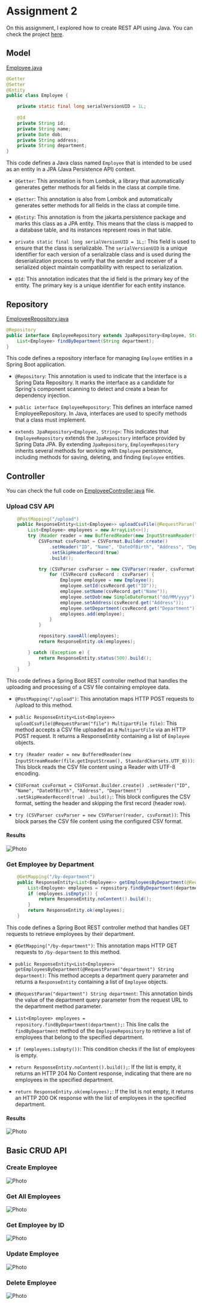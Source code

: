# Assignment 2
On this assignment, I explored how to create REST API using Java. You can check the project [here](employee-crud/src/main/java/com/findo/employee_crud/EmployeeCrudApplication.java).

## Model
[Employee.java](employee-crud/src/main/java/com/findo/employee_crud/model/Employee.java)
```java
@Getter
@Setter
@Entity
public class Employee {

    private static final long serialVersionUID = 1L;
    
    @Id
    private String id;
    private String name;
    private Date dob;
    private String address;
    private String department;
}
```
This code defines a Java class named `Employee` that is intended to be used as an entity in a JPA (Java Persistence API) context.

- `@Getter`: This annotation is from Lombok, a library that automatically generates getter methods for all fields in the class at compile time.

- `@Setter`: This annotation is also from Lombok and automatically generates setter methods for all fields in the class at compile time.

- `@Entity`: This annotation is from the jakarta.persistence package and marks this class as a JPA entity. This means that the class is mapped to a database table, and its instances represent rows in that table.

- `private static final long serialVersionUID = 1L;`: This field is used to ensure that the class is serializable. The `serialVersionUID` is a unique identifier for each version of a serializable class and is used during the deserialization process to verify that the sender and receiver of a serialized object maintain compatibility with respect to serialization.

- `@Id`: This annotation indicates that the id field is the primary key of the entity. The primary key is a unique identifier for each entity instance.


## Repository
[EmployeeRepository.java](employee-crud/src/main/java/com/findo/employee_crud/repository/EmployeeRepository.java)
```java
@Repository
public interface EmployeeRepository extends JpaRepository<Employee, String> {
    List<Employee> findByDepartment(String department);
}
```
This code defines a repository interface for managing `Employee` entities in a Spring Boot application.

- `@Repository`: This annotation is used to indicate that the interface is a Spring Data Repository. It marks the interface as a candidate for Spring's component scanning to detect and create a bean for dependency injection.

- `public interface EmployeeRepository`: This defines an interface named EmployeeRepository. In Java, interfaces are used to specify methods that a class must implement.

- `extends JpaRepository<Employee, String>`: This indicates that `EmployeeRepository` extends the `JpaRepository` interface provided by Spring Data JPA. By extending `JpaRepository`, `EmployeeRepository` inherits several methods for working with `Employee` persistence, including methods for saving, deleting, and finding `Employee` entities.

## Controller
You can check the full code on [EmployeeController.java](employee-crud/src/main/java/com/findo/employee_crud/controller/EmployeeController.java) file.

### Upload CSV API
```java
    @PostMapping("/upload")
    public ResponseEntity<List<Employee>> uploadCsvFile(@RequestParam("file") MultipartFile file) {
        List<Employee> employees = new ArrayList<>();
        try (Reader reader = new BufferedReader(new InputStreamReader(file.getInputStream(), StandardCharsets.UTF_8))) {
            CSVFormat csvFormat = CSVFormat.Builder.create()
                .setHeader("ID", "Name", "DateOfBirth", "Address", "Department")
                .setSkipHeaderRecord(true)
                .build();

            try (CSVParser csvParser = new CSVParser(reader, csvFormat)) {
                for (CSVRecord csvRecord : csvParser) {
                    Employee employee = new Employee();
                    employee.setId(csvRecord.get("ID"));
                    employee.setName(csvRecord.get("Name"));
                    employee.setDob(new SimpleDateFormat("dd/MM/yyyy").parse(csvRecord.get("DateOfBirth")));
                    employee.setAddress(csvRecord.get("Address"));
                    employee.setDepartment(csvRecord.get("Department"));
                    employees.add(employee);
                }
            }

            repository.saveAll(employees);
            return ResponseEntity.ok(employees);

        } catch (Exception e) {
            return ResponseEntity.status(500).build();
        }
    }
```
This code defines a Spring Boot REST controller method that handles the uploading and processing of a CSV file containing employee data.

- `@PostMapping("/upload")`: This annotation maps HTTP POST requests to /upload to this method.

- `public ResponseEntity<List<Employee>> uploadCsvFile(@RequestParam("file") MultipartFile file)`: This method accepts a CSV file uploaded as a `MultipartFile` via an HTTP POST request. It returns a ResponseEntity containing a list of `Employee` objects.

- `try (Reader reader = new BufferedReader(new InputStreamReader(file.getInputStream(), StandardCharsets.UTF_8)))`: This block reads the CSV file content using a Reader with UTF-8 encoding.

- `CSVFormat csvFormat = CSVFormat.Builder.create() .setHeader("ID", "Name", "DateOfBirth", "Address", "Department") .setSkipHeaderRecord(true) .build();`: This block configures the CSV format, setting the header and skipping the first record (header row).

- `try (CSVParser csvParser = new CSVParser(reader, csvFormat))`: This block parses the CSV file content using the configured CSV format.

#### Results
![Photo](img/upload.png)

### Get Employee by Department
```java
    @GetMapping("/by-department")
    public ResponseEntity<List<Employee>> getEmployeesByDepartment(@RequestParam("department") String department) {
        List<Employee> employees = repository.findByDepartment(department);
        if (employees.isEmpty()) {
            return ResponseEntity.noContent().build();
        }
        return ResponseEntity.ok(employees);
    }
```
This code defines a Spring Boot REST controller method that handles GET requests to retrieve employees by their department.

- `@GetMapping("/by-department")`: This annotation maps HTTP GET requests to `/by-department` to this method.

- `public ResponseEntity<List<Employee>> getEmployeesByDepartment(@RequestParam("department") String department)`: This method accepts a department query parameter and returns a `ResponseEntity` containing a list of `Employee` objects.

- `@RequestParam("department") String department`: This annotation binds the value of the department query parameter from the request URL to the department method parameter.

- `List<Employee> employees = repository.findByDepartment(department);`: This line calls the `findByDepartment` method of the `EmployeeRepository` to retrieve a list of employees that belong to the specified department.

- `if (employees.isEmpty())`: This condition checks if the list of employees is empty.

- `return ResponseEntity.noContent().build();`: If the list is empty, it returns an HTTP 204 No Content response, indicating that there are no employees in the specified department.

- `return ResponseEntity.ok(employees);`: If the list is not empty, it returns an HTTP 200 OK response with the list of employees in the specified department.

#### Results
![Photo](img/by-department.png)

## Basic CRUD API
### Create Employee
![Photo](img/create.png)

### Get All Employees
![Photo](img/get-all.png)

### Get Employee by ID
![Photo](img/get-by-id.png)

### Update Employee
![Photo](img/update.png)

### Delete Employee
![Photo](img/delete.png)